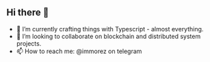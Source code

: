## Hi there 👋

- 🔭 I’m currently crafting things with Typescript - almost everything.
- 👯 I’m looking to collaborate on blockchain and distributed system projects.
- 📫 How to reach me: @immorez on telegram
